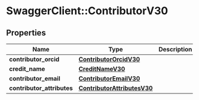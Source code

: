 # SwaggerClient::ContributorV30

## Properties
Name | Type | Description | Notes
------------ | ------------- | ------------- | -------------
**contributor_orcid** | [**ContributorOrcidV30**](ContributorOrcidV30.md) |  | [optional] 
**credit_name** | [**CreditNameV30**](CreditNameV30.md) |  | [optional] 
**contributor_email** | [**ContributorEmailV30**](ContributorEmailV30.md) |  | [optional] 
**contributor_attributes** | [**ContributorAttributesV30**](ContributorAttributesV30.md) |  | [optional] 


